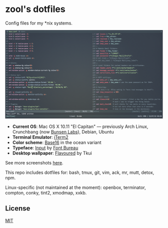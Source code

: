 # zool's dotfiles

Config files for my \*nix systems.

![mrzool tmux/vim config](preview.png)

- **Current OS**: Mac OS X 10.11 "El Capitan" — previously Arch Linux, Crunchbang (now [Bunsen Labs](https://www.bunsenlabs.org/)), Debian, Ubuntu
- **Terminal Emulator**: [iTerm2](https://www.iterm2.com/)
- **Color scheme**: [Base16](https://github.com/chriskempson/base16) in the ocean variant
- **Typeface**: [Input](http://input.fontbureau.com/) by [Font Bureau](http://www.fontbureau.com/)
- **Desktop wallpaper**: [Flavoured](http://digitalshiva.deviantart.com/art/Flavoured-121784194) by Tkui

See more screenshots [here](http://notes.mrzool.cc/post/124238252897/following-up-on-a-discussion-on-runixporn-here).

This repo includes dotfiles for: bash, tmux, git, vim, ack, mr, mutt, detox, npm.

Linux-specific (not maintained at the moment): openbox, terminator, compton, conky, tint2, xmodmap, xxkb.

## License

[MIT](https://opensource.org/licenses/MIT)
